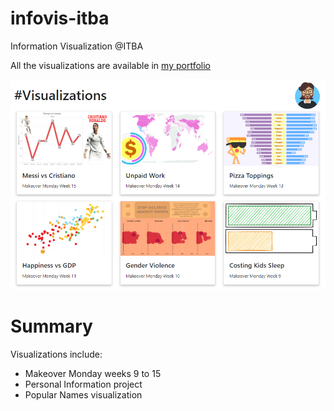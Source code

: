 # infovis-itba
Information Visualization @ITBA

All the visualizations are available in [my portfolio](https://obalfour.github.io/infovis-itba/index.html)

![Screenshot of the portfolio](./portfolio.png)

# Summary

Visualizations include:

- Makeover Monday weeks 9 to 15
- Personal Information project
- Popular Names visualization